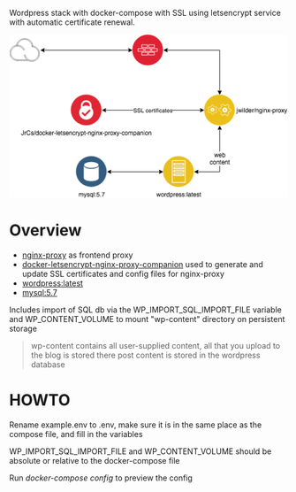 Wordpress stack with docker-compose with SSL using letsencrypt service with automatic certificate renewal.

![alt-text](https://github.com/fchyla/wordpress_blog_stack/raw/master/wordpress-docker-stack.png "HLD")

# Overview
* [nginx-proxy](https://github.com/jwilder/nginx-proxy) as frontend proxy
* [docker-letsencrypt-nginx-proxy-companion](https://github.com/JrCs/docker-letsencrypt-nginx-proxy-companion) used to generate and update SSL certificates and config files for nginx-proxy
* [wordpress:latest](https://hub.docker.com/_/wordpress/) 
* [mysql:5.7](https://hub.docker.com/_/mysql/)

Includes import of SQL db via the WP_IMPORT_SQL_IMPORT_FILE variable and WP_CONTENT_VOLUME to mount "wp-content" directory on persistent storage

> wp-content contains all user-supplied content, all that you upload to the blog is stored there
> post content is stored in the wordpress database

# HOWTO

Rename example.env to .env, make sure it is in the same place as the compose file, and fill in the variables

WP_IMPORT_SQL_IMPORT_FILE and WP_CONTENT_VOLUME should be absolute or relative to the docker-compose file

Run _docker-compose config_ to preview the config
